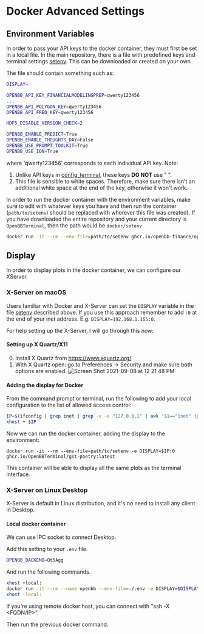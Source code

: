 # Docker Advanced Settings

## Environment Variables

In order to pass your API keys to the docker container, they must first be set in a local file. In the main repository,
there is a file with predefined keys and terminal settings [setenv](/docker/setenv). This can be downloaded or created
on your own

The file should contain something such as:

```bash
DISPLAY=

OPENBB_API_KEY_FINANCIALMODELINGPREP=qwerty123456
...
OPENBB_API_POLYGON_KEY=qwerty123456
OPENBB_API_FRED_KEY=qwerty123456

HDF5_DISABLE_VERSION_CHECK=2

OPENBB_ENABLE_PREDICT=True
OPENBB_ENABLE_THOUGHTS_DAY=False
OPENBB_USE_PROMPT_TOOLKIT=True
OPENBB_USE_ION=True
```

where 'qwerty123456' corresponds to each individual API key. Note:

1. Unlike API keys in [config_terminal](/openbb_terminal/config_terminal.py), these keys **DO NOT** use " ".
2. This file is sensible to white spaces. Therefore, make sure there isn't an additional white space at the end of the
   key, otherwise it won't work.

In order to run the docker container with the environment variables, make sure to edit with whatever keys you have and
then run the container (`path/to/setenv`) should be replaced with wherever this file was created). If you have
downloaded the entire repository and your current directory is `OpenBBTerminal`, then the path would be `docker/setenv`

```bash
docker run -it --rm --env-file=path/to/setenv ghcr.io/openbb-finance/openbbterminal-poetry:latest
```

## Display

In order to display plots in the docker container, we can configure our XServer.

### X-Server on macOS

Users familiar with Docker and X-Server can set the `DISPLAY` variable in the file [setenv](/docker/setenv) described
above. If you use this approach remember to add `:0` at the end of your inet address. E.g. `DISPLAY=192.168.1.155:0`.

For help setting up the X-Server, I will go through this now:

#### Setting up X Quartz/X11

0. Install X Quartz from <https://www.xquartz.org/>
1. With X Quartz open: go to Preferences -> Security and make sure both options are enabled.
   ![Screen Shot 2021-09-08 at 12 21 48 PM](https://user-images.githubusercontent.com/18151143/132548605-235d774b-9aa6-4a45-afcf-58fb775d376a.png)

#### Adding the display for Docker

From the command prompt or terminal, run the following to add your local configuration to the list of allowed access control:

```bash
IP=$(ifconfig | grep inet | grep -v -e "127.0.0.1" | awk '$1=="inet" {print $2}')
xhost + $IP
```

Now we can run the docker container, adding the display to the environment:

```bach
docker run -it --rm --env-file=path/to/setenv -e DISPLAY=$IP:0 ghcr.io/OpenBBTerminal/gst-poetry:latest
```

This container will be able to display all the same plots as the terminal interface.

### X-Server on Linux Desktop

X-Server is default in Linux distribution, and it's no need to install any client in Desktop. 

#### Local docker container

We can use IPC socket to connect Desktop.

Add this setting to your `.env` file.

```bash
OPENBB_BACKEND=Qt5Agg
```

And run the following commands.

```bash
xhost +local:
docker run -it --rm --name openbb --env-file=./.env -e DISPLAY=$DISPLAY -v /tmp/.X11-unix:/tmp/.X11-unix ghcr.io/openbb-finance/openbbterminal-poetry:latest
xhost -local:
```

If you're using remote docker host, you can connect with "ssh -X <FQDN/IP>".

Then run the previous docker command.
